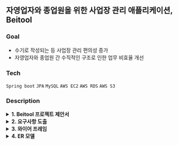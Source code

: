 ## 자영업자와 종업원을 위한 사업장 관리 애플리케이션, Beitool

### Goal 
- 수기로 작성되는 등 사업장 관리 편의성 증가
- 자영업자와 종업원 간 수직적인 구조로 인한 업무 비효율 개선

### Tech
`Spring boot` `JPA` `MySQL` `AWS EC2` `AWS RDS` `AWS S3`

### Description

<details>
    <summary><b>1. Beitool 프로젝트 제안서</b></summary>
<div markdown="1">
    
### 💥자영업자를 위한 업장 관리 애플리케이션 Beitool💥
### 1. **개요**

1. 사업장을 운영하는 대부분의 업주가 종업원의 정보를 수기로 관리한다.
2. 기존에 사용하던 카카오톡 등 개인 메신저는 업무 시간 외 과도한 메신저 지시 및 사생활 침해 우려가 있다. 또한, 사적인 용도로 사용하는 사람들이 있다.
3. 새로운 종업원이 들어올 때마다 구두로 인수인계를 한다. 사업장이 클수록, 새로운 알바생은 이를 까먹거나 헷갈릴 수 있다. 바쁜 상황에서 사소한 실수가 자주 발생하고 드물게 큰 문제가 발생하는 경우가 있다.
4. 인수인계 사항이 발생할 경우, 모든 종업원에게 전파되지 못하는 경우가 자주 발생한다.
5. 최저시급이 증가했기 때문에 종업원의 업무 효율을 높일 필요가 있다.

---

### 2. **목표 및 기대효과**

1. 기존 수직적인 구조에서 수평적인 구조로 원활한 소통이 가능한 업장 관리
2. 공과 사를 구분하여 사업장과 관련된 일은 우리 어플을 통해서 관리할 수 있다.
3. 사업장을 운영하는 도중 발생하는 일을 기록하고, 이를 근거로 급여를 산정 및 이벤트를 처리한다.
4. 가이드라인을 제시해 새로운 종업원이 빠르게 적응할 수 있도록 돕는다.
5. 인수인계 사항을 모든 종업원에게 전파하여 문제가 발생하지 않도록 한다.
6. 캘린더 기능을 제공해 사업장의 스케줄을 관리하고 종업원들이 인지할 수 있도록 한다.
7. 업무 효율성 극대화 및 인력 낭비 최소화

---

### 3. **서비스 대상**

1. 사업장을 운영하는 업주

    - 여러 개의 사업장을 관리하는 업주  
    - 사업장에 종업원만 두고 사업장을 운영하는 업주

  b. 사업장에 종사하는 종업원  
  c. 그 외 사업장과 관련된 인원

---

### 4. **기술적 내용**

1. 업주/종업원 구분(직급)을 위한 회원관리 (소셜 로그인)
2. 채널을 나누어 알바생을 초대한다. (채널)
3. 개인 채팅, 단체 채팅이 가능하다. (채팅)
4. 출/퇴근 관리 (GPS)
5. 공지사항 및 업무 지시를 위한 게시판(업주) 및 완료 표시(종업원)
6. 일정 관리를 위한 캘린더
7. 급여 계산기 및 특정 날짜 알림

---

### 5. **시나리오**

1. 업주는 종업원 고용하고 우리 사업장에 가입한다.
2.  GPS를 통해 종업원이 업장에 들어올 경우 출근 버튼을 눌러 출근을 한다. 일이 끝나고 퇴근할 때도 퇴근 버튼을 눌러 퇴근한다. 업주는 출퇴근 기록을 통해 급여를 산정할 수 있다.
3. 업주는 사업장 메뉴얼 및 공지사항을 게시판 형태로 작성할 수 있다. 새로운 종업원은 업무가 헷갈릴 경우, 사업장 메뉴얼을 확인해 정확한 업무를 수행한다.(게시판)
4.  (종업원)특이사항 및 변동사항이 발생할 경우, 단체 채팅방에 이를 알리고, 인수인계 사항을 작성한다.
5.  업주는 종업원 별로 개인 업무를 지시해 기록할 수 있고, 종업원은 수행 후 완료 표시를 한다.
6.  종업원은 현재 받아야할 급여가 얼마인지 확인할 수 있다.
    <hr>

    </div>
</details>

<details>
<summary><b>2. 요구사항 도출</b></summary>
    <div markdown="1">
        <li> 시나리오를 통해 요구사항을 도출하고 간단한 프로토타입을 작성했습니다.</li>
        <li>예상되는 고객층인 주변 사업장에 직접 방문하여 인터뷰를 진행하여 요구사항을 도출하였습니다.</li>
        <li> 사업장이 운영되는 프로세스에 대한 흐름과 실제 필요한 서비스에 대한 분석을 할 수 있었습니다.</li> 
        <br>
        <a href="https://docs.google.com/document/d/1bTl9Ts1bFiJXYVZBmmt_4RRsX8_jwH6X/edit?usp=sharing&ouid=104955200740988354269&rtpof=true&sd=true">:point_right:요구사항 도출 결과:point_left:</a>
    </div>
</details>

<details>
    <summary> <b>3. 와이어 프레임</b> </summary>
    <div markdown="1">
        <li>팀원 간 원할한 소통과 이해를 돕기 위한 와이어 프레임입니다.</li>
        <li>개발 과정에서 많은 도움이 되었습니다.</li>
<br>
<a href="https://miro.com/app/board/uXjVOHIkCfk=/">:point_right:와이어 프레임 전체 보기(Miro):point_left:</a>  
<p align=center><와이어 프레임 일부></p>
<img src = "https://user-images.githubusercontent.com/77626299/168792110-c5abceca-20f5-43f1-be4e-dbffec47c393.png" width="480px" height="480px">
&nbsp;<img src = "https://user-images.githubusercontent.com/77626299/168792833-e33f7d6c-ae16-4d9e-8ad2-cb849fb298c1.png" width="520px" height="480px">  
    
</div>
</details>

<details>
    <summary><b>4. ER 모델</b></summary>
<div markdown="1">
    효율적인 DB 설계를 위한 ER 모델입니다.  
    사용자가 많아졌을 때, 테이블의 크기와 조회 빈도를 고려하여 설계하였습니다.
    <br>
    <a href="https://www.erdcloud.com/d/jWMmwwkNTojueJHRS">:point_right:ER 모델 전체 보기(ERDCLOUD):point_left:</a>    
    <br>
    <br>
    <전체 구조>  <br>
    
<img src = "https://user-images.githubusercontent.com/77626299/168794105-1f0c7fad-1a2b-418c-a87b-1f8f706e5b8c.png" width="50%" height="50%">

</div>
</details>
